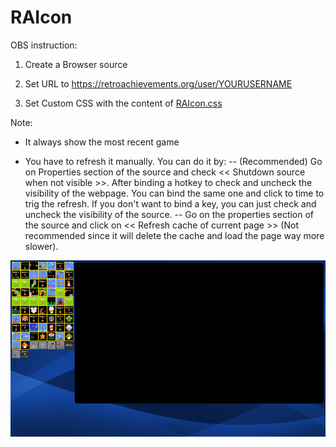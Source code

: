 # RAIcon

OBS instruction:

1. Create a Browser source

2. Set URL to https://retroachievements.org/user/YOURUSERNAME

3. Set Custom CSS with the content of [RAIcon.css](https://raw.githubusercontent.com/Moliman/RAIcon/master/RAIcon.css)

Note:

* It always show the most recent game

* You have to refresh it manually. You can do it by: 
-- (Recommended)  Go on Properties section of the source and check << Shutdown source when not visible >>. After binding a hotkey to check and uncheck the visibility of the webpage. You can bind the same one and click to time to trig the refresh. If you don't want to bind a key, you can just check and uncheck the visibility of the source.
-- Go on the properties section of the source and click on << Refresh cache of current page >> (Not recommended since it will delete the cache and load the page way more slower).

![GitHub Logo](https://github.com/Moliman/RAIcon/blob/master/Demo.png)
